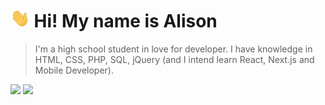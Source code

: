 <h1>
  <img src="https://raw.githubusercontent.com/ABSphreak/ABSphreak/master/gifs/Hi.gif" height="30px">
  Hi! My name is Alison
</h1>

> I'm a high school student in love for developer. I have knowledge in HTML, CSS, PHP, SQL, jQuery (and I intend learn React, Next.js and Mobile Developer).

<div>
  <img src="https://github.com/AlisonSarto/AlisonSarto/assets/119765430/44a906a2-c02f-41f3-b087-783d46f2dc95" height="180">
  <img src="https://github-readme-stats.vercel.app/api?username=AlisonSarto&show_icons=true&theme=tokyonight" height="180">
</div>


